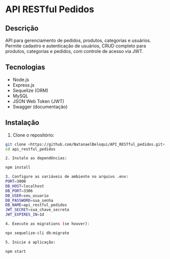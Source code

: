 # API RESTful Pedidos

## Descrição

API para gerenciamento de pedidos, produtos, categorias e usuários.  
Permite cadastro e autenticação de usuários, CRUD completo para produtos, categorias e pedidos, com controle de acesso via JWT.

## Tecnologias

- Node.js  
- Express.js  
- Sequelize (ORM)  
- MySQL  
- JSON Web Token (JWT)  
- Swagger (documentação)  

## Instalação

1. Clone o repositório:

  ```bash
  git clone <https://github.com/NatanaelBeloqui/API_RESTful_pedidos.git>
  cd api_restful_pedidos

2. Instale as dependências:

  npm install

3. Configure as variáveis de ambiente no arquivo .env:
  PORT=3000
  DB_HOST=localhost
  DB_PORT=3306
  DB_USER=seu_usuario
  DB_PASSWORD=sua_senha
  DB_NAME=api_restful_pedidos
  JWT_SECRET=sua_chave_secreta
  JWT_EXPIRES_IN=1d

4. Execute as migrations (se houver):

  npx sequelize-cli db:migrate

5. Inicie a aplicação:

  npm start

